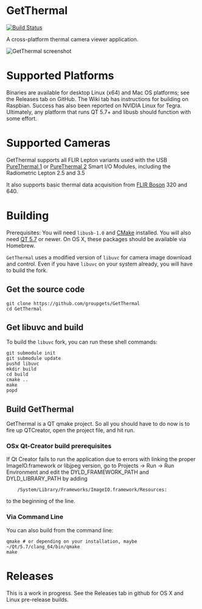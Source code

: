 # GetThermal

[![Build Status](https://travis-ci.org/groupgets/GetThermal.svg?branch=master)](https://travis-ci.org/groupgets/GetThermal)

A cross-platform thermal camera viewer application.

![GetThermal screenshot](https://groupgets-files.s3.amazonaws.com/lepton/getthermal_app.png)

# Supported Platforms

Binaries are available for desktop Linux (x64) and Mac OS platforms; see the Releases tab on GitHub. The Wiki tab has 
instructions for building on Raspbian. Success has also been reported on NVIDIA Linux for Tegra. Ultimately, any
platform that runs QT 5.7+ and libusb should function with some effort.

# Supported Cameras

GetThermal supports all FLIR Lepton variants used with the USB
[PureThermal 1](https://groupgets.com/manufacturers/getlab/products/purethermal-1-flir-lepton-smart-i-o-module) or
[PureThermal 2](https://groupgets.com/manufacturers/getlab/products/purethermal-2-flir-lepton-smart-i-o-module) Smart I/O Modules,
including the Radiometric Lepton 2.5 and 3.5

It also supports basic thermal data acquisition from [FLIR Boson](https://groupgets.com/manufacturers/flir/products/boson) 320 and 640.

# Building

Prerequisites: You will need `libusb-1.0` and [CMake](http://www.cmake.org/) installed. You will
also need [QT 5.7](https://www.qt.io/download-open-source/) or newer. On OS X, these packages should
be available via Homebrew.

`GetThermal` uses a modified version of `libuvc` for camera image download and control. Even if
you have `libuvc` on your system already, you will have to build the fork.

## Get the source code

    git clone https://github.com/groupgets/GetThermal
    cd GetThermal

## Get libuvc and build

To build the `libuvc` fork, you can run these shell commands:

    git submodule init
    git submodule update
    pushd libuvc
    mkdir build
    cd build
    cmake ..
    make
    popd

## Build GetThermal

GetThermal is a QT qmake project. So all you should have to do now is to fire up QTCreator, open the project file,
and hit run. 

### OSx Qt-Creator build prerequisites
If Qt Creator fails to run the application due to errors with linking the proper ImageIO.framework or libjpeg version, go to Projects -> Run -> Run Environment and edit the DYLD_FRAMEWORK_PATH and DYLD_LIBRARY_PATH by adding

        /System/Library/Frameworks/ImageIO.framework/Resources:

to the beginning of the line.

### Via Command Line
You can also build from the command line:

    qmake # or depending on your installation, maybe ~/Qt/5.7/clang_64/bin/qmake 
    make

# Releases

This is a work in progress. See the Releases tab in github for OS X and Linux pre-release builds.
